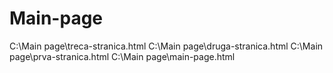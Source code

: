 # Main-page
C:\Main page\treca-stranica.html
C:\Main page\druga-stranica.html
C:\Main page\prva-stranica.html
C:\Main page\main-page.html
